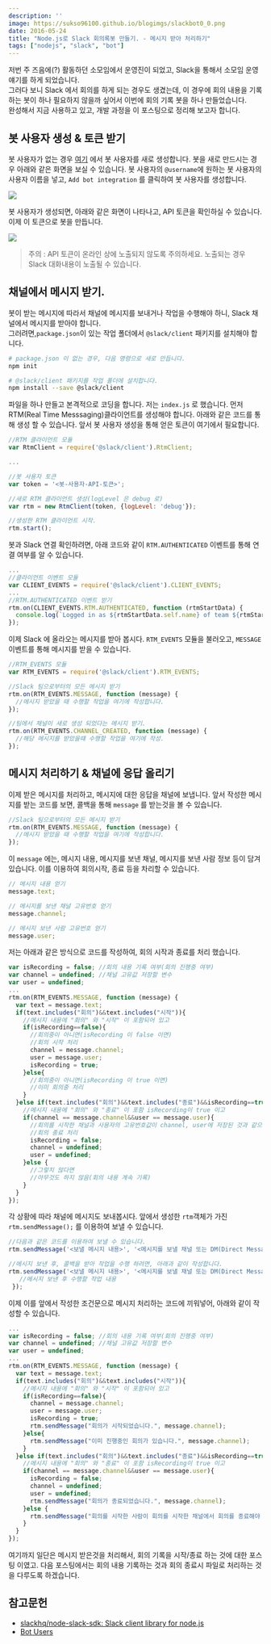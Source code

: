 ```yaml
---
description: ''
image: https://sukso96100.github.io/blogimgs/slackbot0_0.png
date: 2016-05-24
title: "Node.js로 Slack 회의록봇 만들기. - 메시지 받아 처리하기"
tags: ["nodejs", "slack", "bot"]
---
```

저번 주 즈음에(?) 활동하던 소모임에서 운영진이 되었고, Slack을 통해서 소모임 운영 얘기를 하게 되었습니다.  
그러다 보니 Slack 에서 회의를 하게 되는 경우도 생겼는데, 이 경우에 회의 내용을 기록하는 봇이 하나 필요하지 않을까 싶어서 이번에 회의 기록 봇을 하나 만들었습니다.  
완성해서 지금 사용하고 있고, 개발 과정을 이 포스팅으로 정리해 보고자 합니다.

## 봇 사용자 생성 & 토큰 받기
봇 사용자가 없는 경우 [여기](https://my.slack.com/services/new/bot) 에서 봇 사용자를 새로 생성합니다.
봇을 새로 만드시는 경우 아래와 같은 화면을 보실 수 있습니다. 봇 사용자의 `@username`에 원하는 봇 사용자의 사용자 이름을 넣고,
 `Add bot integration` 를 클릭하여 봇 사용자를 생성합니다.

![](https://sukso96100.github.io/blogimgs/slackbot0_1.png)

봇 사용자가 생성되면, 아래와 같은 화면이 나타나고, API 토큰을 확인하실 수 있습니다. 이제 이 토큰으로 봇을 만듭니다.

![](https://sukso96100.github.io/blogimgs/slackbot0_2.png)

> 주의 : API 토큰이 온라인 상에 노출되지 않도록 주의하세요. 노출되는 경우 Slack 대화내용이 노출될 수 있습니다.

## 채널에서 메시지 받기.
봇이 받는 메시지에 따라서 채널에 메시지를 보내거나 작업을 수행해야 하니, Slack 채널에서 메시지를 받아야 합니다.   
그러려면,`package.json`이 있는 작업 폴더에서 `@slack/client` 패키지를 설치해야 합니다.  

```bash
# package.json 이 없는 경우, 다음 명령으로 새로 만듭니다.
npm init

# @slack/client 패키지를 작업 폴더에 설치합니다.
npm install --save @slack/client
```

파일을 하나 만들고 본격적으로 코딩을 합니다. 저는 `index.js` 로 했습니다.
먼저 RTM(Real Time Messsaging)클라이언트를 생성해야 합니다. 아래와 같은 코드를 통해 생성 할 수 있습니다.
앞서 봇 사용자 생성을 통해 얻은 토큰이 여기에서 필요합니다.

```js
//RTM 클라이언트 모듈
var RtmClient = require('@slack/client').RtmClient;

...

//봇 사용자 토큰
var token = '<봇-사용자-API-토큰>';

//새로 RTM 클라이언트 생성(logLevel 은 debug 로)
var rtm = new RtmClient(token, {logLevel: 'debug'});

//생성한 RTM 클라이언트 시작.
rtm.start();
```

봇과 Slack 연결 확인하려면, 아래 코드와 같이 `RTM.AUTHENTICATED` 이벤트를 통해 연결 여부를 알 수 있습니다.

```js
...
//클라이언트 이벤트 모듈
var CLIENT_EVENTS = require('@slack/client').CLIENT_EVENTS;
...
//RTM.AUTHENTICATED 이벤트 받기
rtm.on(CLIENT_EVENTS.RTM.AUTHENTICATED, function (rtmStartData) {
  console.log(`Logged in as ${rtmStartData.self.name} of team ${rtmStartData.team.name}, but not yet connected to a channel`);
});
```

이제 Slack 에 올라오는 메시지를 받아 봅시다. `RTM_EVENTS` 모듈을 불러오고, `MESSAGE` 이벤트를 통해 메시지를 받을 수 있습니다.

```js
//RTM_EVENTS 모듈
var RTM_EVENTS = require('@slack/client').RTM_EVENTS;

//Slack 팀으로부터의 모든 메시지 받기
rtm.on(RTM_EVENTS.MESSAGE, function (message) {
  //메시지 받았을 때 수행할 작업을 여기에 작성합니다.
});

//팀에서 채널이 새로 생성 되었다는 메시지 받기.
rtm.on(RTM_EVENTS.CHANNEL_CREATED, function (message) {
  //해당 메시지를 받았을떄 수행할 작업을 여기에 작성.
});
```

## 메시지 처리하기 & 채널에 응답 올리기
이제 받은 메시지를 처리하고, 메시지에 대한 응답을 채널에 보냅니다. 앞서 작성한 메시지를 받는 코드를 보면, 콜백을 통해 `message` 를 받는것을 볼 수 있습니다.

```js
//Slack 팀으로부터의 모든 메시지 받기
rtm.on(RTM_EVENTS.MESSAGE, function (message) {
  //메시지 받았을 때 수행할 작업을 여기에 작성합니다.
});
```

이 `message` 에는, 메시지 내용, 메시지를 보낸 채널, 메시지를 보낸 사람 정보 등이 담겨 있습니다. 이를 이용하여 회의시작, 종료 등을 차리할 수 있습니다.

```js
// 메시지 내용 얻기
message.text;

// 메시지를 보낸 채널 고유번호 얻기
message.channel;

// 메시지 보낸 사람 고유번호 얻기
message.user;
```

저는 아래과 같은 방식으로 코드를 작성하여, 회의 시작과 종료를 처리 했습니다.

```js
var isRecording = false; //회의 내용 기록 여부(회의 진행중 여부)
var channel = undefined; //채널 고유값 저장할 변수
var user = undefined;
...
rtm.on(RTM_EVENTS.MESSAGE, function (message) {
  var text = message.text;
  if(text.includes("회의")&&text.includes("시작")){
    //메시지 내용에 "회의" 와 "시작" 이 포함되어 있고
    if(isRecording==false){
      //회의중이 아니면(isRecording 이 false 이면)
      //회의 시작 처리
      channel = message.channel;
      user = message.user;
      isRecording = true;
    }else{
      //회의중이 아니면(isRecording 이 true 이면)
      //이미 회의중 처리
    }
  }else if(text.includes("회의")&&text.includes("종료")&&isRecording==true){
    //메시지 내용에 "회의" 와 "종료" 이 포함 isRecording이 true 이고
    if(channel == message.channel&&user == message.user){
      //회의를 시작한 채널과 사용자의 고유번호값이 channel, user에 저장된 것과 같으면
      //회의 종료 처리
      isRecording = false;
      channel = undefined;
      user = undefined;
    }else {
      //그렇치 않다면
      //아무것도 하지 않음(회의 내용 계속 기록)
    }
  }
});
```

각 상황에 따라 채널에 메시지도 보내봅시다. 앞에서 생성한 `rtm`객체가 가진 `rtm.sendMessage();` 를 이용하여 보낼 수 있습니다.

```js
//다음과 같은 코드를 이용하여 보낼 수 있습니다.
rtm.sendMessage('<보낼 메시지 내용>', '<메시지를 보낼 채널 또는 DM(Direct Message)의 고유번호 값>');

//메시지 보낸 후, 콜백을 받아 작업을 수행 하려면, 아래과 같이 작성합니다.
rtm.sendMessage('<보낼 메시지 내용>', '<메시지를 보낼 채널 또는 DM(Direct Message)의 고유번호 값>', function messageSent() {
   //메시지 보낸 후 수행할 작업 내용
 });
```

이제 이를 앞에서 작성한 조건문으로 메시지 처리하는 코드에 끼워넣어, 아래와 같이 작성할 수 있습니다.

```js
...
var isRecording = false; //회의 내용 기록 여부(회의 진행중 여부)
var channel = undefined; //채널 고유값 저장할 변수
var user = undefined;
...
rtm.on(RTM_EVENTS.MESSAGE, function (message) {
  var text = message.text;
  if(text.includes("회의")&&text.includes("시작")){
    //메시지 내용에 "회의" 와 "시작" 이 포함되어 있고
    if(isRecording==false){
      channel = message.channel;
      user = message.user;
      isRecording = true;
      rtm.sendMessage("회의가 시작되었습니다.", message.channel);
    }else{
      rtm.sendMessage("이미 진행중인 회의가 있습니다.", message.channel);
    }
  }else if(text.includes("회의")&&text.includes("종료")&&isRecording==true){
    //메시지 내용에 "회의" 와 "종료" 이 포함 isRecording이 true 이고
    if(channel == message.channel&&user == message.user){
      isRecording = false;
      channel = undefined;
      user = undefined;
      rtm.sendMessage("회의가 종료되었습니다.", message.channel);
    }else {
      rtm.sendMessage("회의를 시작한 사람이 회의를 시작한 채널에서 회의를 종료해야 합니다.", message.channel);
    }
  }
});
```

여기까지 일단은 메시지 받은것을 처리해서, 회의 기록을 시작/종료 하는 것에 대한 포스팅 이였고.
다음 포스팅에서는 회의 내용 기록하는 것과 회의 종료시 파일로 처리하는 것을 다루도록 하겠습니다.

## 참고문헌
- [slackhq/node-slack-sdk: Slack client library for node.js](https://github.com/slackhq/node-slack-sdk)
- [Bot Users](https://api.slack.com/bot-users)

